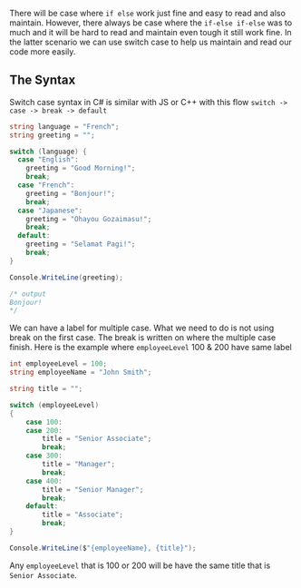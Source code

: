 There will be case where `if else` work just fine and easy to read and also maintain. However, there always be case where the `if-else if-else` was to much and it will be hard to read and maintain even tough it still work fine. In the latter scenario we can use switch case to help us maintain and read our code more easily.
## The Syntax
Switch case syntax in C# is similar with JS or C++ with this flow
`switch -> case -> break -> default`
```C#
string language = "French";
string greeting = "";

switch (language) {
  case "English":
    greeting = "Good Morning!";
    break;
  case "French":
    greeting = "Bonjour!";
    break;
  case "Japanese":
    greeting = "Ohayou Gozaimasu!";
    break;
  default:
    greeting = "Selamat Pagi!";
    break;
}

Console.WriteLine(greeting);

/* output
Bonjour!
*/
```
We can have a label for multiple case. What we need to do is not using break on the first case. The break is written on where the multiple case finish. Here is the example where `employeeLevel` 100 & 200 have same label
```C#
int employeeLevel = 100;
string employeeName = "John Smith";

string title = "";

switch (employeeLevel)
{
    case 100:
    case 200:
        title = "Senior Associate";
        break;
    case 300:
        title = "Manager";
        break;
    case 400:
        title = "Senior Manager";
        break;
    default:
        title = "Associate";
        break;
}

Console.WriteLine($"{employeeName}, {title}");
```
Any `employeeLevel` that is 100 or 200 will be have the same title that is `Senior Associate`.